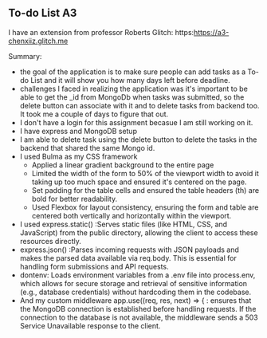 ## To-do List A3
I have an extension from professor Roberts
Glitch: https:https://a3-chenxiiz.glitch.me 

Summary:
- the goal of the application is to make sure people can add tasks as a To-do List and it will show you how many days left before deadline.
- challenges I faced in realizing the application was it's important to be able to get the _id from MongoDb when tasks was submitted, so the delete button can associate with it and to delete tasks from backend too. It took me a couple of days to figure that out. 
- I don't have a login for this assignment becasue I am still working on it.
- I have express and MongoDB setup
- I am able to delete task using the delete button to delete the tasks in the backend that shared the same Mongo id. 
- I used Bulma as my CSS framework
  - Applied a linear gradient background to the entire page 
  - Limited the width of the form to 50% of the viewport width to avoid it taking up too much space and ensured it's centered on the page.
  - Set padding for the table cells and ensured the table headers (th) are bold for better readability.
  - Used Flexbox for layout consistency, ensuring the form and table are centered both vertically and horizontally within the viewport.
- I used express.static() :Serves static files (like HTML, CSS, and JavaScript) from the public directory, allowing the client to access these resources directly. 
- express.json() :Parses incoming requests with JSON payloads and makes the parsed data available via req.body. This is essential for handling form submissions and API requests. 
- dontenv: Loads environment variables from a .env file into process.env, which allows for secure storage and retrieval of sensitive information (e.g., database credentials) without hardcoding them in the codebase. 
- And my custom middleware app.use((req, res, next) => { : ensures that the MongoDB connection is established before handling requests. If the connection to the database is not available, the middleware sends a 503 Service Unavailable response to the client.
